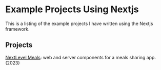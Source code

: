 # Example Projects Using Nextjs

This is a listing of the example projects I have written using the Nextjs framework.

## Projects

[NextLevel Meals](https://github.com/garygause/next-meals-app): web and server components for a meals sharing app. (2023)
